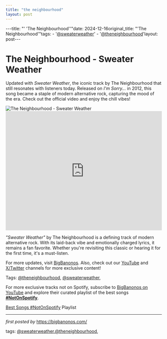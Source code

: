 ```yaml
---
title: "the neighbourhood"
layout: post
---
```

---title: "' 'The Neighbourhood''"date: 2024-12-16original_title: "'The Neighbourhood'"tags:  - '[@sweaterweather](/tags/sweaterweather/)'  - '[@theneighbourhood](/tags/theneighbourhood/)'layout: post---<!-- Title of the Post --><h1 >The Neighbourhood - Sweater Weather</h1> <!-- Introductory Text --><p >Updated with *Sweater Weather*, the iconic track by The Neighbourhood that still resonates with listeners today. Released on *I'm Sorry...* in 2012, this song became a staple of modern alternative rock, capturing the mood of the era. Check out the official video and enjoy the chill vibes!</p> <!-- Featured Image --><div > <img src="https://upload.wikimedia.org/wikipedia/en/6/6c/Sweater_Weather_%28The_Neighborhood_single_cover%29.jpg" alt="The Neighbourhood - Sweater Weather" /></div> <!-- YouTube Video Embed --><div > <iframe width="100%" height="385" src="https://www.youtube.com/embed/GCdwKhTtNNw" title="The Neighbourhood - Sweater Weather (Official Video)" frameborder="0" allow="accelerometer; autoplay; clipboard-write; encrypted-media; gyroscope; picture-in-picture; web-share" referrerpolicy="strict-origin-when-cross-origin" allowfullscreen></iframe></div> <!-- Song Information --><div > <p><em>"Sweater Weather"</em> by The Neighbourhood is a defining track of modern alternative rock. With its laid-back vibe and emotionally charged lyrics, it remains a fan favorite. Whether you're revisiting this classic or hearing it for the first time, it's a must-listen.</p></div> <!-- Footer Links --><div > <p>For more updates, visit <a href="https://bigbanonos.com/" target="_blank">BigBanonos</a>. Also, check out our <a href="https://www.youtube.com/[@BigBanonos](/tags/BigBanonos/)" target="_blank">YouTube</a> and <a href="https://x.com/bigbanonos" target="_blank">X/Twitter</a> channels for more exclusive content!</p></div> <!-- Tags --><p >Tags: [@theneighbourhood](/tags/theneighbourhood/), [@sweaterweather](/tags/sweaterweather/),</p><!--Subscribe and Playlist Links--><div>    <p>For more exclusive tracks not on Spotify, subscribe to <a href="https://www.youtube.com/[@BigBanonos](/tags/BigBanonos/)" target="_blank">BigBanonos on YouTube</a> and explore their curated playlist of the best songs <strong>[#NotOnSpotify](/tags/NotOnSpotify/)</strong>.</p>    <p><a href="https://www.youtube.com/playlist?list=PLtuNtuTatqI0kFahUCbtbfenC_ET5O_tr" target="_blank">Best Songs [#NotOnSpotify](/tags/NotOnSpotify/) Playlist<br /></a></p></div><hr /><p><em>first posted by</em> <a href="https://bigbanonos.com/" rel="noopener" target="_new">https://bigbanonos.com/</a></p><p>tags: [@sweaterweather](/tags/sweaterweather/),[@theneighbourhood](/tags/theneighbourhood/),</p>